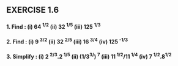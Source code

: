 ## EXERCISE 1.6
#### 1. Find : (i) 64 <sup>1/2</sup> (ii) 32 <sup>1/5</sup> (iii) 125 <sup>1/3</sup>
#### 2. Find : (i) 9 <sup>3/2</sup> (ii) 32 <sup>2/5</sup> (iii) 16 <sup>3/4</sup> (iv) 125 <sup>-1/3</sup>
#### 3. Simplify : (i) 2 <sup>2/3</sup>.2 <sup>1/5</sup> (ii) (1/3<sup>3/</sup>) <sup>7</sup> (iii) 11 <sup>1/2</sup>/11 <sup>1/4</sup> (iv) 7 <sup>1/2</sup>.8<sup>1/2</sup>
